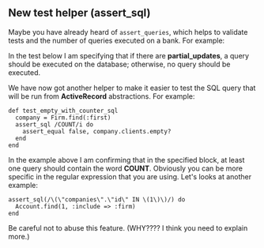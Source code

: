 ## New test helper (assert\_sql)

Maybe you have already heard of `assert_queries`, which helps to validate tests and the number of queries executed on a bank.  For example:

In the test below I am specifying that if there are **partial\_updates**, a query should be executed on the database; otherwise, no query should be executed.

We have now got another helper to make it easier to test the SQL query that will be run from **ActiveRecord** abstractions. For example:

	def test_empty_with_counter_sql
	  company = Firm.find(:first)
	  assert_sql /COUNT/i do
	    assert_equal false, company.clients.empty?
	  end
	end

In the example above I am confirming that in the specified block, at least one query should contain the word **COUNT**. Obviously you can be more specific in the regular expression that you are using. Let's looks at another example:

	assert_sql(/\(\"companies\".\"id\" IN \(1\)\)/) do
	  Account.find(1, :include => :firm)
	end

Be careful not to abuse this feature. (WHY????  I think you need to explain more.)